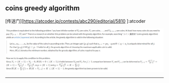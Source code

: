 ## coins greedy algorithm

[传送门][https://atcoder.jp/contests/abc290/editorial/5810 ]:atcoder

![](source\coins-greedy.png)

***

